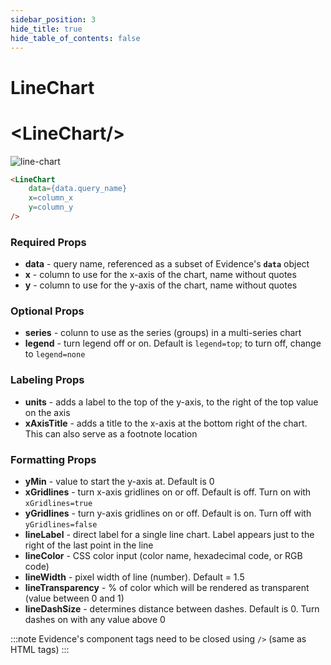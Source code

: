```yaml
---
sidebar_position: 3
hide_title: true
hide_table_of_contents: false
---
```


# LineChart
<h1 class="community-header"><span class="gradient">&lt;LineChart/></span></h1>

![line-chart](/img/line-chart.png)

```markdown
<LineChart 
    data={data.query_name} 
    x=column_x 
    y=column_y
/>
```
### Required Props
* **data** - query name, referenced as a subset of Evidence's **`data`** object
* **x** - column to use for the x-axis of the chart, name without quotes
* **y** - column to use for the y-axis of the chart, name without quotes

### Optional Props
* **series** - colunn to use as the series (groups) in a multi-series chart
* **legend** - turn legend off or on. Default is `legend=top`; to turn off, change to `legend=none`

### Labeling Props
* **units** - adds a label to the top of the y-axis, to the right of the top value on the axis
* **xAxisTitle** - adds a title to the x-axis at the bottom right of the chart. This can also serve as a footnote location

### Formatting Props
* **yMin** - value to start the y-axis at. Default is 0
* **xGridlines** - turn x-axis gridlines on or off. Default is off. Turn on with `xGridlines=true`
* **yGridlines** - turn y-axis gridlines on or off. Default is on. Turn off with `yGridlines=false`
* **lineLabel** - direct label for a single line chart. Label appears just to the right of the last point in the line
* **lineColor** - CSS color input (color name, hexadecimal code, or RGB code)
* **lineWidth** - pixel width of line (number). Default = 1.5
* **lineTransparency** - % of color which will be rendered as transparent (value between 0 and 1)
* **lineDashSize** - determines distance between dashes. Default is 0. Turn dashes on with any value above 0

:::note
Evidence's component tags need to be closed using `/>` (same as HTML tags)
:::
